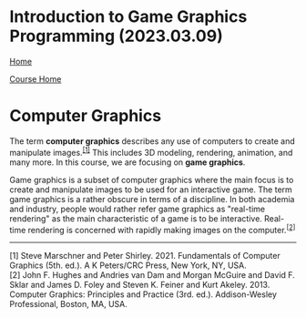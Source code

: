 # Introduction to Game Graphics Programming (2023.03.09)
[Home](/)

[Course Home](/Notes/2023/03/Korean/GameGraphicsProgramming.md)

# Computer Graphics

The term **computer graphics** describes any use of computers to create and manipulate images.<sup><a href="#footnote_1">[1]</a></sup> This includes 3D modeling, rendering, animation, and many more. In this course, we are focusing on **game graphics**.

Game graphics is a subset of computer graphics where the main focus is to create and manipulate images to be used for an interactive game. The term game graphics is a rather obscure in terms of a discipline. In both academia and industry, people would rather refer game graphics as "real-time rendering" as the main characteristic of a game is to be interactive. Real-time rendering is concerned with rapidly making images on the computer.<sup><a href="#footnote_2">[2]</a></sup>

---

<div id="footnote_1">[1] Steve Marschner and Peter Shirley. 2021. Fundamentals of Computer Graphics (5th. ed.). A K Peters/CRC Press, New York, NY, USA.</div>
<div id="footnote_2">[2] John F. Hughes and Andries van Dam and Morgan McGuire and David F. Sklar and James D. Foley and Steven K. Feiner and Kurt Akeley. 2013. Computer Graphics: Principles and Practice (3rd. ed.). Addison-Wesley Professional, Boston, MA, USA.</div>